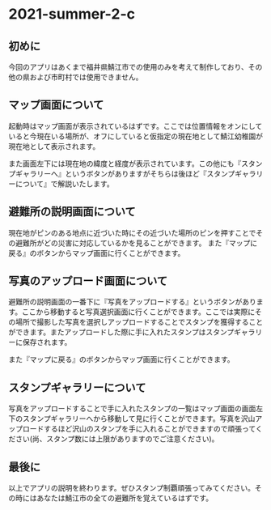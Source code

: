 # 2021-summer-2-c

## 初めに

今回のアプリはあくまで福井県鯖江市での使用のみを考えて制作しており、その他の県および市町村では使用できません。

## マップ画面について

起動時はマップ画面が表示されているはずです。ここでは位置情報をオンにしていると今現在いる場所が、オフにしていると仮指定の現在地として鯖江幼稚園が現在地として表示されます。

また画面左下には現在地の緯度と経度が表示されています。この他にも『スタンプギャラリーへ』というボタンがありますがそちらは後ほど『スタンプギャラリーについて』で解説いたします。

## 避難所の説明画面について

現在地がピンのある地点に近づいた時にその近づいた場所のピンを押すことでその避難所がどの災害に対応しているかを見ることができます。
また『マップに戻る』のボタンからマップ画面に行くことができます。

## 写真のアップロード画面について

避難所の説明画面の一番下に『写真をアップロードする』というボタンがあります。ここから移動すると写真選択画面に行くことができます。ここでは実際にその場所で撮影した写真を選択しアップロードすることでスタンプを獲得することができます。またアップロードした際に手に入れたスタンプはスタンプギャラリーに保存されます。

また『マップに戻る』のボタンからマップ画面に行くことができます。

## スタンプギャラリーについて

写真をアップロードすることで手に入れたスタンプの一覧はマップ画面の画面左下のスタンプギャラリーへから移動して見に行くことができます。写真を沢山アップロードするほど沢山のスタンプを手に入れることができますので頑張ってください(尚、スタンプ数には上限がありますのでご注意ください)。

## 最後に

以上でアプリの説明を終わります。ぜひスタンプ制覇頑張ってみてください。その時にはあなたは鯖江市の全ての避難所を覚えているはずです。
